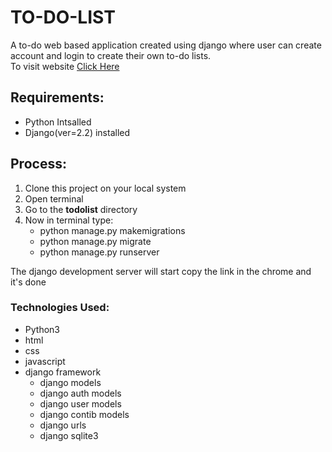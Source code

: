 # TO-DO-LIST
A to-do web based application created using django where user can create account and login to create their own to-do lists.\
To visit website [Click Here](https://preetmodh.pythonanywhere.com/login)
## Requirements:
* Python Intsalled
* Django(ver=2.2) installed
## Process:
1. Clone this project on your local system
2. Open terminal
3. Go to the **todolist** directory
4. Now in terminal type:
    * python manage.py makemigrations
    * python manage.py migrate
    * python manage.py runserver
 
 The django development server will start copy the link in the chrome and it's done


### Technologies Used:
* Python3
* html
* css
* javascript
* django framework
   * django models
   * django auth models
   * django user models
   * django contib models
   * django urls
   * django sqlite3

